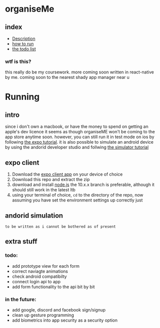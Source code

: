 # organiseMe

## index

-   [Description](#wtf-is-this)
-   [how to run](#running)
-   [the todo list](#todo)

### wtf is this?

this really do be my coursework. more coming soon
written in react-native by me. coming soon to the nearest shady app manager near u

# Running

## intro

since i don't own a macbook, or have the money to spend on getting an apple's dev licence it seems as though organiseME won't be coming to the app store anytime soon.
however, you can still run it in test mode on ios by following [the expo tutorial](#expo-client).
it is also possible to simulate an android device by using the andorid developer studio and follwing [the simulator tutorial](#andorid-simulation)

## expo client

1. Download the [expo client app](https://expo.io/tools#client) on your device of choice
2. Download this repo and extract the zip
3. download and install [node.js](https://nodejs.org/en/blog/release/v10.18.0/) the 10.x.x branch is preferable, although it should still work in the latest ltb
4. using your terminal of choice, `cd` to the directory of the repo, now assuming you have set the environment settings up correctly just

## andorid simulation
    to be written as i cannot be bothered as of present 

## extra stuff
### todo:

-   add prototype view for each form
-   correct naviagte animations
-   check android compatibilty
-   connect login api to app
-   add form functionality to the api bit by bit

### in the future:

- add google, discord and facebook sign/signup 
- clean up gesture programming
- add biometrics into app security as a security option
